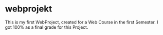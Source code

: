 # webprojekt
 
This is my first WebProject, created for a Web Course in the first Semester.
I got 100% as a final grade for this Project.
